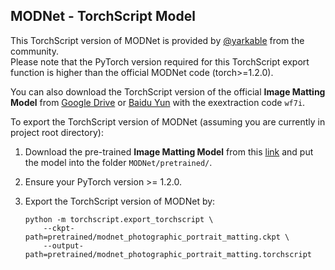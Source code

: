 ## MODNet - TorchScript Model

This TorchScript version of MODNet is provided by [@yarkable](https://github.com/yarkable) from the community.  
Please note that the PyTorch version required for this TorchScript export function is higher than the official MODNet code (torch>=1.2.0).

You can also download the TorchScript version of the official **Image Matting Model** from [Google Drive](https://drive.google.com/file/d/18hux8x16AcFr2jr_OmOEdfphjc8tRKrS/view?usp=sharing) or [Baidu Yun](https://pan.baidu.com/s/1xzXODvJW8bzJzv3xt7iP0A) with the exextraction code `wf7i`.

To export the TorchScript version of MODNet (assuming you are currently in project root directory):
1. Download the pre-trained **Image Matting Model** from this [link](https://drive.google.com/drive/folders/1umYmlCulvIFNaqPjwod1SayFmSRHziyR?usp=sharing) and put the model into the folder `MODNet/pretrained/`.

2. Ensure your PyTorch version >= 1.2.0.

3. Export the TorchScript version of MODNet by: 
    ```shell
    python -m torchscript.export_torchscript \
        --ckpt-path=pretrained/modnet_photographic_portrait_matting.ckpt \
        --output-path=pretrained/modnet_photographic_portrait_matting.torchscript
    ```
